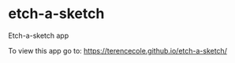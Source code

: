 # etch-a-sketch
Etch-a-sketch app

To view this app go to: https://terencecole.github.io/etch-a-sketch/
